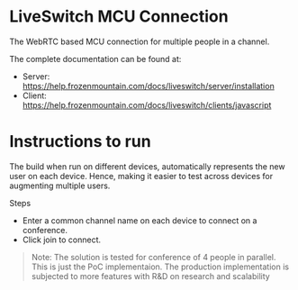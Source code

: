 # LiveSwitch MCU Connection
The WebRTC based MCU connection for multiple people in a channel.

The complete documentation can be found at: 

- Server: https://help.frozenmountain.com/docs/liveswitch/server/installation
- Client: https://help.frozenmountain.com/docs/liveswitch/clients/javascript

# Instructions to run
The build when run on different devices, automatically represents the new user on each device. Hence, making
it easier to test across devices for augmenting multiple users.

Steps
- Enter a common channel name on each device to connect on a conference.
- Click join to connect.

> Note: The solution is tested for conference of 4 people in parallel. This is just the PoC implementaion. The production implementation is subjected to more features with R&D on research and scalability
